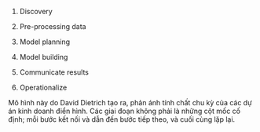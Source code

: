 1. Discovery
    
2. Pre-processing data
    
3. Model planning
    
4. Model building
    
5. Communicate results
    
6. Operationalize

Mô hình này do David Dietrich tạo ra, phản ánh tính chất chu kỳ của các dự án kinh doanh điển hình. Các giai đoạn không phải là những cột mốc cố định; mỗi bước kết nối và dẫn đến bước tiếp theo, và cuối cùng lặp lại.
